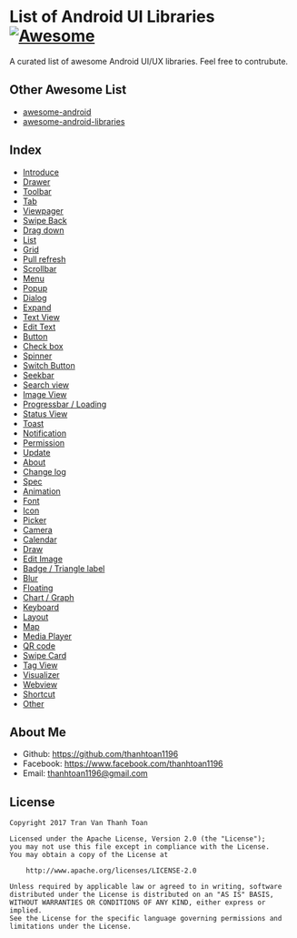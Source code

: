 List of Android UI Libraries [![Awesome](https://cdn.rawgit.com/sindresorhus/awesome/d7305f38d29fed78fa85652e3a63e154dd8e8829/media/badge.svg)](https://github.com/thanhtoan1196/awesome-android)
======================
A curated list of awesome Android UI/UX libraries. Feel free to contrubute.

## Other Awesome List
- [awesome-android](https://github.com/thanhtoan1196/awesome-android)
- [awesome-android-libraries](https://github.com/thanhtoan1196/awesome-android-libraries)

## Index
- [Introduce](pages/introduce.md)
- [Drawer](pages/drawer.md)
- [Toolbar](pages/toolbar.md)
- [Tab](pages/tab.md)
- [Viewpager](pages/viewpager.md)
- [Swipe Back](pages/swipe_back.md)
- [Drag down](pages/drag_down.md)
- [List](pages/list.md)
- [Grid](pages/grid.md)
- [Pull refresh](pages/pull_refresh.md)
- [Scrollbar](pages/scrollbar.md)
- [Menu](pages/menu.md)
- [Popup](pages/popup.md)
- [Dialog](pages/dialog.md)
- [Expand](pages/expand.md)
- [Text View](pages/text_view.md)
- [Edit Text](pages/edit_text.md)
- [Button](pages/button.md)
- [Check box](pages/check_box.md)
- [Spinner](pages/spinner.md)
- [Switch Button](pages/switch_button.md)
- [Seekbar](pages/seekbar.md)
- [Search view](pages/search_view.md)
- [Image View](pages/image_view.md)
- [Progressbar / Loading](pages/progressbar_loading.md)
- [Status View](pages/status_view.md)
- [Toast](pages/toast.md)
- [Notification](pages/notification.md)
- [Permission](pages/permission.md)
- [Update](pages/update.md)
- [About](pages/about.md)
- [Change log](pages/change_log.md)
- [Spec](pages/spec.md)
- [Animation](pages/animation.md)
- [Font](pages/font.md)
- [Icon](pages/icon.md)
- [Picker](pages/picker.md)
- [Camera](pages/camera.md)
- [Calendar](pages/calendar.md)
- [Draw](pages/draw.md)
- [Edit Image](pages/edit_image.md)
- [Badge / Triangle label](pages/badge_triangle_label.md)
- [Blur](pages/blur.md)
- [Floating](pages/floating.md)
- [Chart / Graph](pages/chart_graph.md)
- [Keyboard](pages/keyboard.md)
- [Layout](pages/layout.md)
- [Map](pages/map.md)
- [Media Player](pages/media_player.md)
- [QR code](pages/qr_code.md)
- [Swipe Card](pages/swipe_card.md)
- [Tag View](pages/tag_view.md)
- [Visualizer](pages/visualizer.md)
- [Webview](pages/webview.md)
- [Shortcut](pages/shortcut.md)
- [Other](pages/other.md)

## About Me
- Github:  https://github.com/thanhtoan1196
- Facebook: https://www.facebook.com/thanhtoan1196       
- Email: thanhtoan1196@gmail.com

## License

    Copyright 2017 Tran Van Thanh Toan

    Licensed under the Apache License, Version 2.0 (the "License");
    you may not use this file except in compliance with the License.
    You may obtain a copy of the License at

        http://www.apache.org/licenses/LICENSE-2.0

    Unless required by applicable law or agreed to in writing, software
    distributed under the License is distributed on an "AS IS" BASIS,
    WITHOUT WARRANTIES OR CONDITIONS OF ANY KIND, either express or implied.
    See the License for the specific language governing permissions and
    limitations under the License.